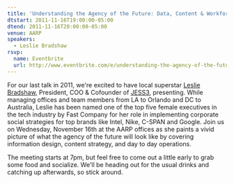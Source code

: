 ```yaml
---
title: 'Understanding the Agency of the Future: Data, Content & Workforce'
dtstart: 2011-11-16T19:00:00-05:00
dtend: 2011-11-16T20:00:00-05:00
venue: AARP
speakers:
  - Leslie Bradshaw
rsvp:
  name: Eventbrite
  url: http://www.eventbrite.com/e/understanding-the-agency-of-the-future-data-content-workforce-tickets-2461004932
---
```


For our last talk in 2011, we're excited to have local superstar [Leslie Bradshaw](http://blogs.forbes.com/lesliebradshaw/), President, COO & Cofounder of [JESS3](http://jess3.com/), presenting. While managing offices and team members from LA to Orlando and DC to Australia, Leslie has been named one of the top five female executives in the tech industry by Fast Company for her role in implementing corporate social strategies for top brands like Intel, Nike, C-SPAN and Google. Join us on Wednesday, November 16th at the AARP offices as she paints a vivid picture of what the agency of the future will look like by covering information design, content strategy, and day to day operations.

The meeting starts at 7pm, but feel free to come out a little early to grab some food and socialize. We'll be heading out for the usual drinks and catching up afterwards, so stick around.